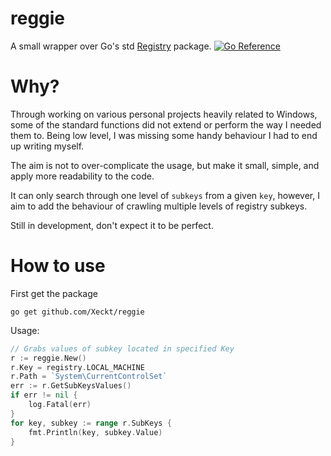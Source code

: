 # reggie
A small wrapper over Go's std [Registry](https://pkg.go.dev/golang.org/x/sys/windows/registry) package.
[![Go Reference](https://pkg.go.dev/badge/pkg.go.dev/github.com/Xeckt/reggie.svg)](https://pkg.go.dev/pkg.go.dev/github.com/Xeckt/reggie)

# Why?
Through working on various personal projects heavily related to Windows, some of the standard functions
did not extend or perform the way I needed them to. Being low level, I was missing some handy behaviour I had
to end up writing myself.

The aim is not to over-complicate the usage, but make it small, simple, and apply more readability to the code.

It can only search through one level of `subkeys` from a given `key`, however, I aim to add the behaviour of crawling
multiple levels of registry subkeys.

Still in development, don't expect it to be perfect.
# How to use
First get the package
```
go get github.com/Xeckt/reggie
```

Usage:
```go
// Grabs values of subkey located in specified Key
r := reggie.New()
r.Key = registry.LOCAL_MACHINE
r.Path = `System\CurrentControlSet`
err := r.GetSubKeysValues()
if err != nil {
	log.Fatal(err)
}
for key, subkey := range r.SubKeys {
	fmt.Println(key, subkey.Value)
}
```


